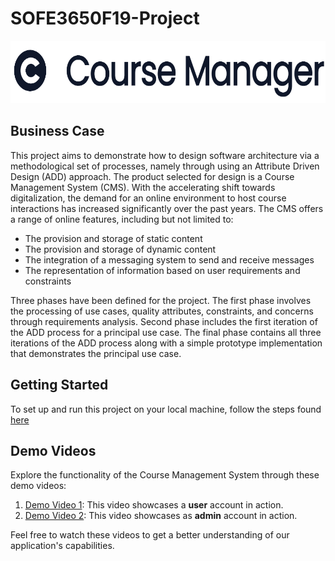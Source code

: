 # SOFE3650F19-Project


<p align="center">
  <img src="./code/assets/logo.png" alt="drawing" height="100"/>
</p>

## Business Case
This project aims to demonstrate how to design software architecture via a methodological set of processes, namely through using an Attribute Driven Design (ADD) approach. The product selected for design is a Course Management System (CMS). With the accelerating shift towards digitalization, the demand for an online environment to host course interactions has increased significantly over the past years. The CMS offers a range of online features, including but not limited to:

* The provision and storage of static content
* The provision and storage of dynamic content
* The integration of a messaging system to send and receive messages
* The representation of information based on user requirements and constraints

Three phases have been defined for the project. The first phase involves the processing of use cases, quality attributes, constraints, and concerns through requirements analysis. Second phase includes the first iteration of the ADD process for a principal use case. The final phase contains all three iterations of the ADD process along with a simple prototype implementation that demonstrates the principal use case.

## Getting Started
To set up and run this project on your local machine, follow the steps found [here](https://github.com/ahmaad-ansari/Course-Management-System/tree/main/code#readme)


## Demo Videos
Explore the functionality of the Course Management System through these demo videos:

1. [Demo Video 1](https://github.com/ahmaad-ansari/Course-Management-System/assets/88805493/43fa2417-ada3-4475-8163-f4ddaf41a05e): This video showcases a **user** account in action.
2. [Demo Video 2](https://github.com/ahmaad-ansari/Course-Management-System/assets/88805493/051c4583-0843-49dd-bc09-b000b535b5d6): This video showcases as **admin** account in action.

Feel free to watch these videos to get a better understanding of our application's capabilities.
